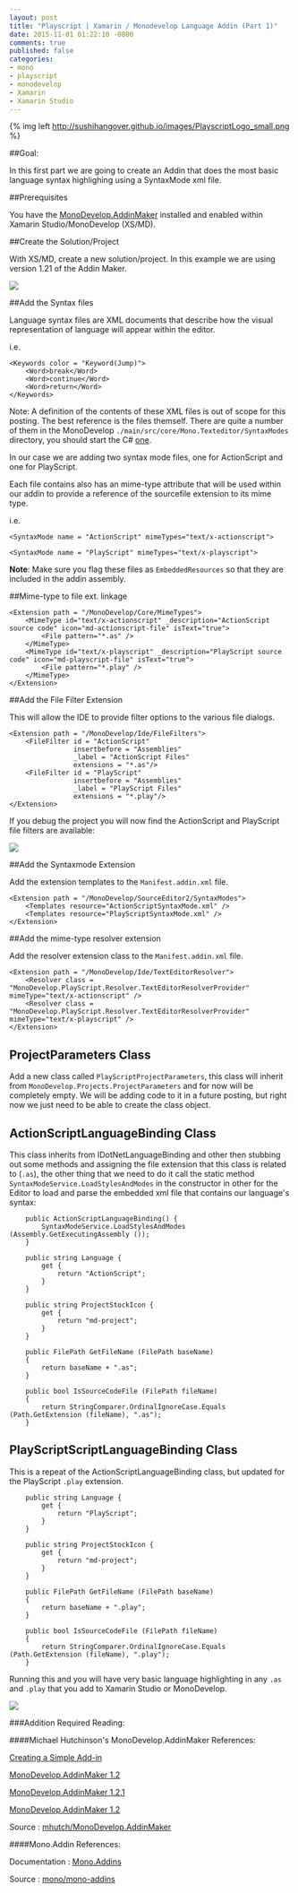 ```yaml
---
layout: post
title: "Playscript | Xamarin / Monodevelop Language Addin (Part 1)"
date: 2015-11-01 01:22:10 -0800
comments: true
published: false
categories: 
- mono
- playscript
- monodevelop
- Xamarin
- Xamarin Studio
---
```

{% img left http://sushihangover.github.io/images/PlayscriptLogo_small.png %}

##Goal:

In this first part we are going to create an Addin that does the most basic language syntax highlighing using a SyntaxMode xml file.

##Prerequisites

You have the [MonoDevelop.AddinMaker](https://github.com/mono/mono-addins) installed and enabled within Xamarin Studio/MonoDevelop (XS/MD).

##Create the Solution/Project

With XS/MD, create a new solution/project. In this example we are using version 1.21 of the Addin Maker.

![](images/XamarinStudioAddin.png)

##Add the Syntax files

Language syntax files are XML documents that describe how the visual representation of language will appear within the editor. 

i.e.

	<Keywords color = "Keyword(Jump)">
		<Word>break</Word>
		<Word>continue</Word>
		<Word>return</Word>
	</Keywords>

Note: A definition of the contents of these XML files is out of scope for this posting. The best reference is the files themself. There are quite a number of them in the MonoDevelop `./main/src/core/Mono.Texteditor/SyntaxModes` directory, you should start the C# [one](https://github.com/mono/monodevelop/blob/bc908c9e791b0ee6f4951fb65495f82735bc95b7/main/src/core/Mono.Texteditor/SyntaxModes/CSharpSyntaxMode.xml).

In our case we are adding two syntax mode files, one for ActionScript and one for PlayScript.

Each file contains also has an mime-type attribute that will be used within our addin to provide a reference of the sourcefile extension to its mime type.

i.e.

	<SyntaxMode name = "ActionScript" mimeTypes="text/x-actionscript">

	<SyntaxMode name = "PlayScript" mimeTypes="text/x-playscript">

**Note**: Make sure you flag these files as `EmbeddedResources` so that they are included in the addin assembly.

##Mime-type to file ext. linkage

	<Extension path = "/MonoDevelop/Core/MimeTypes">
		<MimeType id="text/x-actionscript" _description="ActionScript source code" icon="md-actionscript-file" isText="true">
			<File pattern="*.as" />
		</MimeType>		
		<MimeType id="text/x-playscript" _description="PlayScript source code" icon="md-playscript-file" isText="true">
			<File pattern="*.play" />
		</MimeType>		
	</Extension>


##Add the File Filter Extension

This will allow the IDE to provide filter options to the various file dialogs.

	<Extension path = "/MonoDevelop/Ide/FileFilters">
		<FileFilter id = "ActionScript"
		            insertbefore = "Assemblies"
		            _label = "ActionScript Files"
		            extensions = "*.as"/>
		<FileFilter id = "PlayScript"
		            insertbefore = "Assemblies"
		            _label = "PlayScript Files"
		            extensions = "*.play"/>			            	            
	</Extension>

If you debug the project you will now find the ActionScript and PlayScript file filters are available:

![](images/MD-Addin-FileFilter.png)

##Add the Syntaxmode Extension

Add the extension templates to the `Manifest.addin.xml` file.

	<Extension path = "/MonoDevelop/SourceEditor2/SyntaxModes">
		<Templates resource="ActionScriptSyntaxMode.xml" />
		<Templates resource="PlayScriptSyntaxMode.xml" />
	</Extension>

##Add the mime-type resolver extension

Add the resolver extension class to the  `Manifest.addin.xml` file.

	<Extension path = "/MonoDevelop/Ide/TextEditorResolver">
		<Resolver class = "MonoDevelop.PlayScript.Resolver.TextEditorResolverProvider" mimeType="text/x-actionscript" />
		<Resolver class = "MonoDevelop.PlayScript.Resolver.TextEditorResolverProvider" mimeType="text/x-playscript" />
	</Extension>
	

## ProjectParameters Class

Add a new class called `PlayScriptProjectParameters`, this class will inherit from `MonoDevelop.Projects.ProjectParameters` and for now will be completely empty. We will be adding code to it in a future posting, but right now we just need to be able to create the class object.

## ActionScriptLanguageBinding Class

This class inherits from IDotNetLanguageBinding and other then stubbing out some methods and assigning the file extension that this class is related to (`.as`), the other thing that we need to do it call the static method `SyntaxModeService.LoadStylesAndModes` in the constructor in other for the Editor to load and parse the embedded xml file that contains our language's syntax:

		public ActionScriptLanguageBinding() {
			SyntaxModeService.LoadStylesAndModes (Assembly.GetExecutingAssembly ());
		}

		public string Language {
			get {
				return "ActionScript";
			}
		}

		public string ProjectStockIcon {
			get { 
				return "md-project";
			}
		}

		public FilePath GetFileName (FilePath baseName)
		{
			return baseName + ".as";
		}
			
		public bool IsSourceCodeFile (FilePath fileName)
		{
			return StringComparer.OrdinalIgnoreCase.Equals (Path.GetExtension (fileName), ".as");
		}

## PlayScriptScriptLanguageBinding Class

This is a repeat of the ActionScriptLanguageBinding class, but updated for the PlayScript `.play` extension.

		public string Language {
			get {
				return "PlayScript";
			}
		}

		public string ProjectStockIcon {
			get { 
				return "md-project";
			}
		}

		public FilePath GetFileName (FilePath baseName)
		{
			return baseName + ".play";
		}
			
		public bool IsSourceCodeFile (FilePath fileName)
		{
			return StringComparer.OrdinalIgnoreCase.Equals (Path.GetExtension (fileName), ".play");
		}


Running this and you will have very basic language highlighting in any `.as` and `.play` that you add to Xamarin Studio or MonoDevelop.

![](images/ActionScript-highlighting.png)

###Addition Required Reading:

####Michael Hutchinson's MonoDevelop.AddinMaker References:

[Creating a Simple Add-in](http://www.monodevelop.com/developers/articles/creating-a-simple-add-in/)

[MonoDevelop.AddinMaker 1.2](https://mhut.ch/addinmaker/1.2)

[MonoDevelop.AddinMaker 1.2.1](https://mhut.ch/addinmaker/1.2.1)

[MonoDevelop.AddinMaker 1.2](https://mhut.ch/journal/2015/03/12/monodevelopaddinmaker_12)

Source : [mhutch/MonoDevelop.AddinMaker](https://github.com/mhutch/MonoDevelop.AddinMaker)

####Mono.Addin References:

Documentation : [Mono.Addins](http://monoaddins.codeplex.com/)

Source : [mono/mono-addins](https://github.com/mono/mono-addins)